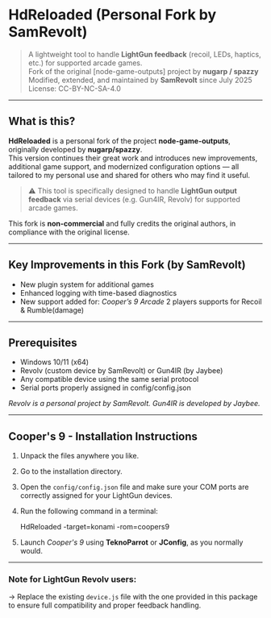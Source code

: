 # HdReloaded (Personal Fork by SamRevolt)

> A lightweight tool to handle **LightGun feedback** (recoil, LEDs, haptics, etc.) for supported arcade games.  
> Fork of the original [node-game-outputs] project by **nugarp / spazzy**  
> Modified, extended, and maintained by **SamRevolt** since July 2025  
> License: CC-BY-NC-SA-4.0

---

## What is this?

**HdReloaded** is a personal fork of the project **node-game-outputs**, originally developed by **nugarp/spazzy**.  
This version continues their great work and introduces new improvements, additional game support, and modernized configuration options — all tailored to my personal use and shared for others who may find it useful.

> ⚠️ This tool is specifically designed to handle **LightGun output feedback** via serial devices (e.g. Gun4IR, Revolv) for supported arcade games.

This fork is **non-commercial** and fully credits the original authors, in compliance with the original license.

---

## Key Improvements in this Fork (by SamRevolt)

- New plugin system for additional games
- Enhanced logging with time-based diagnostics
- New support added for: *Cooper’s 9 Arcade* 2 players supports for Recoil & Rumble(damage) 

---

## Prerequisites

- Windows 10/11 (x64)
- Revolv (custom device by SamRevolt) or Gun4IR (by Jaybee)
- Any compatible device using the same serial protocol
- Serial ports properly assigned in config/config.json

*Revolv is a personal project by SamRevolt. Gun4IR is developed by Jaybee.*

---

## Cooper's 9 - Installation Instructions

1. Unpack the files anywhere you like.  
2. Go to the installation directory.
3. Open the `config/config.json` file and make sure your COM ports are correctly assigned for your LightGun devices.    
4. Run the following command in a terminal:
  
   HdReloaded -target=konami -rom=coopers9

5. Launch *Cooper's 9* using **TeknoParrot** or **JConfig**, as you normally would.

---

### Note for LightGun Revolv users:

→ Replace the existing `device.js` file with the one provided in this package to ensure full compatibility and proper feedback handling.
